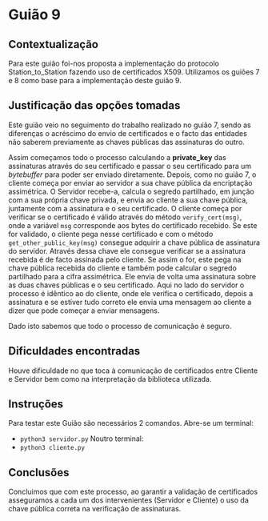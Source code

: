 # Guião 9

## Contextualização
Para este guião foi-nos proposta a implementação do protocolo Station_to_Station fazendo uso de certificados X509. Utilizamos os guiões 7 e 8 como base para a implementação deste guião 9.

## Justificação das opções tomadas
Este guião veio no seguimento do trabalho realizado no guião 7, sendo as diferenças o acréscimo do envio de certificados e o facto das entidades não saberem previamente as chaves públicas das assinaturas do outro.

Assim começamos todo o processo calculando a **private_key** das assinaturas através do seu certificado e passar o seu certificado para um *bytebuffer* para poder ser enviado diretamente.
Depois, como no guião 7, o cliente começa por enviar ao servidor a sua chave pública da encriptação assimétrica. O Servidor recebe-a, calcula o segredo partilhado, em junção com a sua própria chave privada, e envia ao cliente a sua chave pública, juntamente com a assinatura e o seu certificado. O cliente começa por verificar se o certificado é válido através do método `verify_cert(msg)`, onde a variável `msg` corresponde aos bytes do certificado recebido. Se este for validado, o cliente pega nesse certificado e com o método `get_other_public_key(msg)` consegue adquirir a chave pública de assinatura do servidor. Através dessa chave ele consegue verificar se a assinatura recebida é de facto assinada pelo cliente. Se assim o for, este pega na chave pública recebida do cliente e também pode calcular o segredo partilhado para a cifra assimétrica. Ele envia de volta uma assinatura sobre as duas chaves públicas e o seu certificado. Aqui no lado do servidor o processo é idêntico ao do cliente, onde ele verifica o certificado, depois a assinatura e se estiver tudo correto ele envia uma mensagem ao cliente a dizer que pode começar a enviar mensagens.

Dado isto sabemos que todo o processo de comunicação é seguro.

## Dificuldades encontradas
Houve dificuldade no que toca à comunicação de certificados entre Cliente e Servidor bem como na interpretação da biblioteca utilizada.

## Instruções
Para testar este Guião são necessários 2 comandos.
Abre-se um terminal:
* `python3 servidor.py`
Noutro terminal:
* `python3 cliente.py`

## Conclusões
Concluimos que com este processo, ao garantir a validação de certificados asseguramos a cada um dos intervenientes (Servidor e Cliente) o uso da chave pública correta na verificação de assinaturas.
